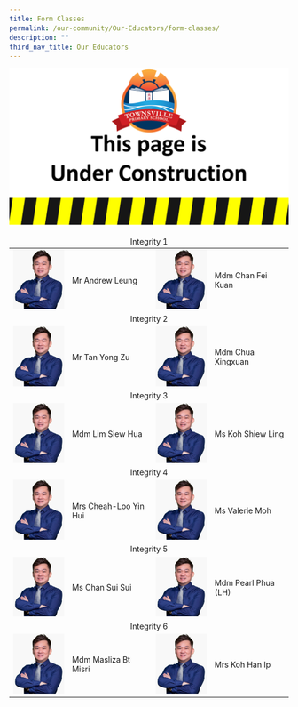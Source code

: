 ```yaml
---
title: Form Classes
permalink: /our-community/Our-Educators/form-classes/
description: ""
third_nav_title: Our Educators
---
```

![](/images/Construction.jpg)

<table>
<thead>
  <tr>
		<td colspan="4"><center>Integrity 1</center></td>
  </tr>
</thead>
<tbody>
  <tr>
    <td><img src="/images/School%20Leaders/Eddie%20Foo2.jpg" style="width:113px; height:150"></td>
    <td>Mr Andrew Leung</td>
    <td><img src="/images/School%20Leaders/Eddie%20Foo2.jpg" style="width:113px; height:150"> </td>
    <td>Mdm Chan Fei Kuan</td>
  </tr>
  <tr>
    <td colspan="4"><center>Integrity 2</center></td>
  </tr>
  <tr>
    <td><img src="/images/School%20Leaders/Eddie%20Foo2.jpg" style="width:113px; height:150"> </td>
    <td>Mr Tan Yong Zu</td>
    <td><img src="/images/School%20Leaders/Eddie%20Foo2.jpg" style="width:113px; height:150"> </td>
    <td>Mdm Chua Xingxuan</td>
  </tr>
  <tr>
    <td colspan="4"><center>Integrity 3</center></td>
  </tr>
  <tr>
    <td><img src="/images/School%20Leaders/Eddie%20Foo2.jpg" style="width:113px; height:150"> </td>
    <td>Mdm Lim Siew Hua</td>
    <td><img src="/images/School%20Leaders/Eddie%20Foo2.jpg" style="width:113px; height:150"> </td>
    <td>Ms Koh Shiew Ling</td>
  </tr>
  <tr>
    <td colspan="4"><center>Integrity 4</center></td>
  </tr>
  <tr>
    <td> <img src="/images/School%20Leaders/Eddie%20Foo2.jpg" style="width:113px; height:150"></td>
    <td>Mrs Cheah-Loo Yin Hui</td>
    <td><img src="/images/School%20Leaders/Eddie%20Foo2.jpg" style="width:113px; height:150"> </td>
    <td>Ms Valerie Moh</td>
  </tr>
  <tr>
    <td colspan="4"><center>Integrity 5</center></td>
  </tr>
  <tr>
    <td><img src="/images/School%20Leaders/Eddie%20Foo2.jpg" style="width:113px; height:150"> </td>
    <td>Ms Chan Sui Sui</td>
    <td><img src="/images/School%20Leaders/Eddie%20Foo2.jpg" style="width:113px; height:150"> </td>
    <td>Mdm Pearl Phua (LH)</td>
  </tr>
  <tr>
    <td colspan="4"><center>Integrity 6</center></td>
  </tr>
  <tr>
    <td><img src="/images/School%20Leaders/Eddie%20Foo2.jpg" style="width:113px; height:150"> </td>
    <td>Mdm Masliza Bt Misri</td>
    <td><img src="/images/School%20Leaders/Eddie%20Foo2.jpg" style="width:113px; height:150"> </td>
    <td>Mrs Koh Han Ip</td>
  </tr>
</tbody>
</table>